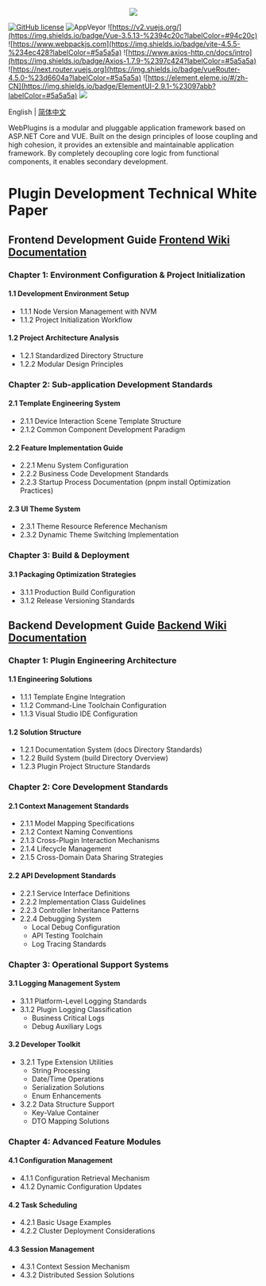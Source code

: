 <p align="center" dir="auto">
  <a href="https://opensource.ganweicloud.com" rel="nofollow">
    <img style="max-width:100%;" src="https://github.com/ganweisoft/WebPlugins/blob/main/src/logo.jpg">
  </a>
</p>

[![GitHub license](https://camo.githubusercontent.com/5eaf3ed8a7e8ccb15c21d967b8635ac79e8b1865da3a5ccf78d2572a3e10738a/68747470733a2f2f696d672e736869656c64732e696f2f6769746875622f6c6963656e73652f646f746e65742f6173706e6574636f72653f636f6c6f723d253233306230267374796c653d666c61742d737175617265)](https://github.com/ganweisoft/IoTCenterWebAPi/blob/main/LICENSE) ![AppVeyor](https://ci.appveyor.com/api/projects/status/v8gfh6pe2u2laqoa?svg=true) ![https://v2.vuejs.org/](https://img.shields.io/badge/Vue-3.5.13-%2394c20c?labelColor=#94c20c) ![https://www.webpackjs.com](https://img.shields.io/badge/vite-4.5.5-%234ec428?labelColor=#5a5a5a) ![https://www.axios-http.cn/docs/intro](https://img.shields.io/badge/Axios-1.7.9-%2397c424?labelColor=#5a5a5a) ![https://next.router.vuejs.org](https://img.shields.io/badge/vueRouter-4.5.0-%23d6604a?labelColor=#5a5a5a) ![https://element.eleme.io/#/zh-CN](https://img.shields.io/badge/ElementUI-2.9.1-%23097abb?labelColor=#5a5a5a) ![](https://img.shields.io/badge/join-discord-infomational)

English | [简体中文](README-CN.md)

WebPlugins is a modular and pluggable application framework based on ASP.NET Core and VUE. Built on the design principles of loose coupling and high cohesion, it provides an extensible and maintainable application framework. By completely decoupling core logic from functional components, it enables secondary development.

# Plugin Development Technical White Paper

## Frontend Development Guide [Frontend Wiki Documentation](https://github.com/ganweisoft/WebPlugins/wiki/front%E2%80%90end.README.zh%E2%80%90cn)

### Chapter 1: Environment Configuration & Project Initialization
#### 1.1 Development Environment Setup
- 1.1.1 Node Version Management with NVM
- 1.1.2 Project Initialization Workflow

#### 1.2 Project Architecture Analysis
- 1.2.1 Standardized Directory Structure
- 1.2.2 Modular Design Principles

### Chapter 2: Sub-application Development Standards
#### 2.1 Template Engineering System
- 2.1.1 Device Interaction Scene Template Structure
- 2.1.2 Common Component Development Paradigm

#### 2.2 Feature Implementation Guide
- 2.2.1 Menu System Configuration
- 2.2.2 Business Code Development Standards
- 2.2.3 Startup Process Documentation (pnpm install Optimization Practices)

#### 2.3 UI Theme System
- 2.3.1 Theme Resource Reference Mechanism
- 2.3.2 Dynamic Theme Switching Implementation

### Chapter 3: Build & Deployment
#### 3.1 Packaging Optimization Strategies
- 3.1.1 Production Build Configuration
- 3.1.2 Release Versioning Standards

## Backend Development Guide [Backend Wiki Documentation](https://github.com/ganweisoft/WebPlugins/wiki/back%E2%80%90end.README.zh%E2%80%90cn)

### Chapter 1: Plugin Engineering Architecture
#### 1.1 Engineering Solutions
- 1.1.1 Template Engine Integration
- 1.1.2 Command-Line Toolchain Configuration
- 1.1.3 Visual Studio IDE Configuration

#### 1.2 Solution Structure
- 1.2.1 Documentation System (docs Directory Standards)
- 1.2.2 Build System (build Directory Overview)
- 1.2.3 Plugin Project Structure Standards

### Chapter 2: Core Development Standards
#### 2.1 Context Management Standards
- 2.1.1 Model Mapping Specifications
- 2.1.2 Context Naming Conventions
- 2.1.3 Cross-Plugin Interaction Mechanisms
- 2.1.4 Lifecycle Management
- 2.1.5 Cross-Domain Data Sharing Strategies

#### 2.2 API Development Standards
- 2.2.1 Service Interface Definitions
- 2.2.2 Implementation Class Guidelines
- 2.2.3 Controller Inheritance Patterns
- 2.2.4 Debugging System
  - Local Debug Configuration
  - API Testing Toolchain
  - Log Tracing Standards

### Chapter 3: Operational Support Systems
#### 3.1 Logging Management System
- 3.1.1 Platform-Level Logging Standards
- 3.1.2 Plugin Logging Classification
  - Business Critical Logs
  - Debug Auxiliary Logs

#### 3.2 Developer Toolkit
- 3.2.1 Type Extension Utilities
  - String Processing
  - Date/Time Operations
  - Serialization Solutions
  - Enum Enhancements
- 3.2.2 Data Structure Support
  - Key-Value Container
  - DTO Mapping Solutions

### Chapter 4: Advanced Feature Modules
#### 4.1 Configuration Management
- 4.1.1 Configuration Retrieval Mechanism
- 4.1.2 Dynamic Configuration Updates

#### 4.2 Task Scheduling
- 4.2.1 Basic Usage Examples
- 4.2.2 Cluster Deployment Considerations

#### 4.3 Session Management
- 4.3.1 Context Session Mechanism
- 4.3.2 Distributed Session Solutions
